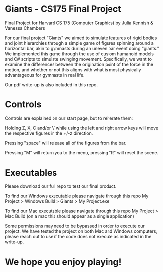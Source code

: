 # Giants - CS175 Final Project
Final Project for Harvard CS 175 (Computer Graphics) by Julia Kennish & Vanessa Chambers

For our final project "Giants" we aimed to simulate features of rigid bodies and joint hierarchies through a simple game of figures spinning around a horizontal bar, akin to gymnasts during an uneven bar event doing "giants." We implemented this game through the use of custom humanoid models and C\# scripts to simulate swinging movement. Specifically, we want to examine the differences between the origination point of the force in the motion, and whether or not this aligns with what is most physically advantageous for gymnasts in real life.

Our pdf write-up is also included in this repo.

# Controls
Controls are explained on our start page, but to reiterate them:

Holding Z, X, C and/or V while using the left and right arrow keys will move the respective figures in the +/-z direction.

Pressing "space" will release all of the figures from the bar.

Pressing "M" will return you to the menu, pressing "R" will reset the scene.

# Executables
Please download our full repo to test our final product.

To find our Windows executable please navigate through this repo My Project > Windows Build > Giants > My Project.exe

To find our Mac executable please navigate through this repo My Project > Mac Build (on a mac this should appear as a single application)

Some permissions may need to be bypassed in order to execute our project. We have tested the project on both Mac and Windows computers, please reach out to use if the code does not execute as indicated in the write-up.

# We hope you enjoy playing!
